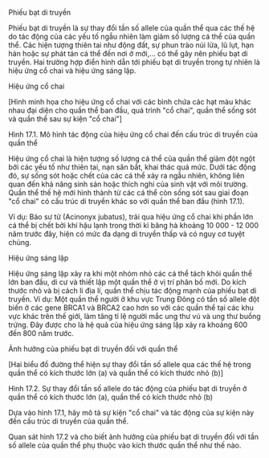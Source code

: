Phiếu bạt di truyền

Phiếu bạt di truyền là sự thay đổi tần số allele của quần thể qua các thế hệ do tác động của các yếu tố ngẫu nhiên làm giảm số lượng cá thể của quần thể. Các hiện tượng thiên tai như động đất, sự phun trào núi lửa, lũ lụt, hạn hán hoặc sự phát tán cá thể đến nơi ở mới,... có thể gây nên phiếu bạt di truyền. Hai trường hợp điển hình dẫn tới phiếu bạt di truyền trong tự nhiên là hiệu ứng cổ chai và hiệu ứng sáng lập.

Hiệu ứng cổ chai

[Hình minh họa cho hiệu ứng cổ chai với các bình chứa các hạt màu khác nhau đại diện cho quần thể ban đầu, quá trình "cổ chai", quần thể sống sót và quần thể sau sự kiện "cổ chai"]

Hình 17.1. Mô hình tác động của hiệu ứng cổ chai đến cấu trúc di truyền của quần thể

Hiệu ứng cổ chai là hiện tượng số lượng cá thể của quần thể giảm đột ngột bởi các yếu tố như thiên tai, nạn săn bắt, khai thác quá mức. Dưới tác động đó, sự sống sót hoặc chết của các cá thể xảy ra ngẫu nhiên, không liên quan đến khả năng sinh sản hoặc thích nghi của sinh vật với môi trường. Quần thể thế hệ mới hình thành từ các cá thể còn sống sót sau giai đoạn "cổ chai" có cấu trúc di truyền khác so với quần thể ban đầu (hình 17.1).

Ví dụ: Báo sư tử (Acinonyx jubatus), trải qua hiệu ứng cổ chai khi phần lớn cá thể bị chết bởi khí hậu lạnh trong thời kì băng hà khoảng 10 000 - 12 000 năm trước đây, hiện có mức đa dạng di truyền thấp và có nguy cơ tuyệt chủng.

Hiệu ứng sáng lập

Hiệu ứng sáng lập xảy ra khi một nhóm nhỏ các cá thể tách khỏi quần thể lớn ban đầu, di cư và thiết lập một quần thể ở vị trí phân bố mới. Do kích thước nhỏ và bị cách li địa lí, quần thể chịu tác động mạnh của phiếu bạt di truyền. Ví dụ: Một quần thể người ở khu vực Trung Đông có tần số allele đột biến ở các gene BRCA1 và BRCA2 cao hơn so với các quần thể tại các khu vực khác trên thế giới, làm tăng tỉ lệ người mắc ung thư vú và ung thư buồng trứng. Đây được cho là hệ quả của hiệu ứng sáng lập xảy ra khoảng 600 đến 800 năm trước.

Ảnh hưởng của phiếu bạt di truyền đối với quần thể

[Hai biểu đồ đường thể hiện sự thay đổi tần số allele qua các thế hệ trong quần thể có kích thước lớn (a) và quần thể có kích thước nhỏ (b)]

Hình 17.2. Sự thay đổi tần số allele do tác động của phiếu bạt di truyền ở quần thể có kích thước lớn (a), quần thể có kích thước nhỏ (b)

Dựa vào hình 17.1, hãy mô tả sự kiện "cổ chai" và tác động của sự kiện này đến cấu trúc di truyền của quần thể.

Quan sát hình 17.2 và cho biết ảnh hưởng của phiếu bạt di truyền đối với tần số allele của quần thể phụ thuộc vào kích thước quần thể như thế nào.